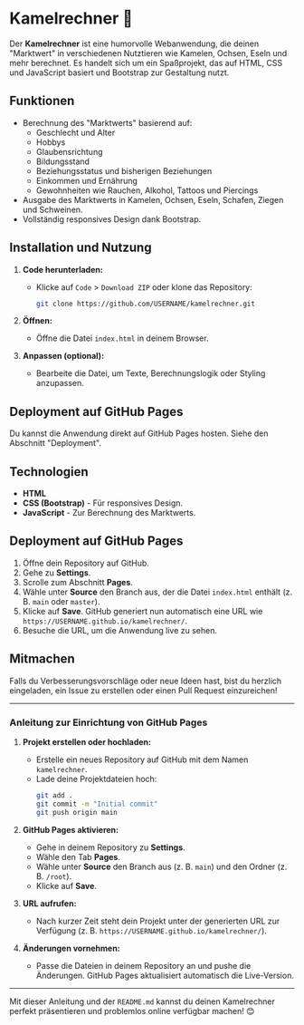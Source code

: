 # Kamelrechner 🐪

Der **Kamelrechner** ist eine humorvolle Webanwendung, die deinen "Marktwert" in verschiedenen Nutztieren wie Kamelen, Ochsen, Eseln und mehr berechnet. Es handelt sich um ein Spaßprojekt, das auf HTML, CSS und JavaScript basiert und Bootstrap zur Gestaltung nutzt.

## Funktionen
- Berechnung des "Marktwerts" basierend auf:
  - Geschlecht und Alter
  - Hobbys
  - Glaubensrichtung
  - Bildungsstand
  - Beziehungsstatus und bisherigen Beziehungen
  - Einkommen und Ernährung
  - Gewohnheiten wie Rauchen, Alkohol, Tattoos und Piercings
- Ausgabe des Marktwerts in Kamelen, Ochsen, Eseln, Schafen, Ziegen und Schweinen.
- Vollständig responsives Design dank Bootstrap.

## Installation und Nutzung
1. **Code herunterladen:**
   - Klicke auf `Code` > `Download ZIP` oder klone das Repository:
     ```bash
     git clone https://github.com/USERNAME/kamelrechner.git
     ```

2. **Öffnen:**
   - Öffne die Datei `index.html` in deinem Browser.

3. **Anpassen (optional):**
   - Bearbeite die Datei, um Texte, Berechnungslogik oder Styling anzupassen.

## Deployment auf GitHub Pages
Du kannst die Anwendung direkt auf GitHub Pages hosten. Siehe den Abschnitt "Deployment".

## Technologien
- **HTML**
- **CSS (Bootstrap)** - Für responsives Design.
- **JavaScript** - Zur Berechnung des Marktwerts.

## Deployment auf GitHub Pages
1. Öffne dein Repository auf GitHub.
2. Gehe zu **Settings**.
3. Scrolle zum Abschnitt **Pages**.
4. Wähle unter **Source** den Branch aus, der die Datei `index.html` enthält (z. B. `main` oder `master`).
5. Klicke auf **Save**. GitHub generiert nun automatisch eine URL wie `https://USERNAME.github.io/kamelrechner/`.
6. Besuche die URL, um die Anwendung live zu sehen.

## Mitmachen
Falls du Verbesserungsvorschläge oder neue Ideen hast, bist du herzlich eingeladen, ein Issue zu erstellen oder einen Pull Request einzureichen!

---

### Anleitung zur Einrichtung von GitHub Pages
1. **Projekt erstellen oder hochladen:**
   - Erstelle ein neues Repository auf GitHub mit dem Namen `kamelrechner`.
   - Lade deine Projektdateien hoch:
     ```bash
     git add .
     git commit -m "Initial commit"
     git push origin main
     ```

2. **GitHub Pages aktivieren:**
   - Gehe in deinem Repository zu **Settings**.
   - Wähle den Tab **Pages**.
   - Wähle unter **Source** den Branch aus (z. B. `main`) und den Ordner (z. B. `/root`).
   - Klicke auf **Save**.

3. **URL aufrufen:**
   - Nach kurzer Zeit steht dein Projekt unter der generierten URL zur Verfügung (z. B. `https://USERNAME.github.io/kamelrechner/`).

4. **Änderungen vornehmen:**
   - Passe die Dateien in deinem Repository an und pushe die Änderungen. GitHub Pages aktualisiert automatisch die Live-Version.

---

Mit dieser Anleitung und der `README.md` kannst du deinen Kamelrechner perfekt präsentieren und problemlos online verfügbar machen! 😊
